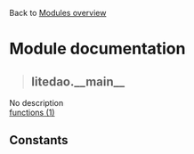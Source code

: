 Back to [Modules overview](https://github.com/pyrustic/litedao/blob/master/docs/modules/README.md)
  
# Module documentation
>## litedao.\_\_main\_\_
No description
<br>
[functions (1)](https://github.com/pyrustic/litedao/blob/master/docs/modules/content/litedao.__main__/functions.md)


## Constants
```python

```

